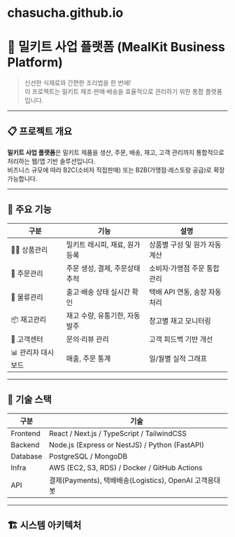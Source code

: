 # chasucha.github.io
# 🍳 밀키트 사업 플랫폼 (MealKit Business Platform)

> 신선한 식재료와 간편한 조리법을 한 번에!  
> 이 프로젝트는 밀키트 제조·판매·배송을 효율적으로 관리하기 위한 통합 플랫폼입니다.

---

## 📋 프로젝트 개요

**밀키트 사업 플랫폼**은 밀키트 제품을 생산, 주문, 배송, 재고, 고객 관리까지
통합적으로 처리하는 웹/앱 기반 솔루션입니다.  
비즈니스 규모에 따라 B2C(소비자 직접판매) 또는 B2B(가맹점·레스토랑 공급)로 확장 가능합니다.

---

## 🎯 주요 기능

| 구분 | 기능 | 설명 |
|------|------|------|
| 👨‍🍳 상품관리 | 밀키트 레시피, 재료, 원가 등록 | 상품별 구성 및 원가 자동계산 |
| 🛒 주문관리 | 주문 생성, 결제, 주문상태 추적 | 소비자·가맹점 주문 통합 관리 |
| 🚚 물류관리 | 출고·배송 상태 실시간 확인 | 택배 API 연동, 송장 자동 처리 |
| 📦 재고관리 | 재고 수량, 유통기한, 자동발주 | 창고별 재고 모니터링 |
| 💬 고객센터 | 문의·리뷰 관리 | 고객 피드백 기반 개선 |
| 📊 관리자 대시보드 | 매출, 주문 통계 | 일/월별 실적 그래프 |

---

## 🧩 기술 스택

| 구분 | 기술 |
|------|------|
| Frontend | React / Next.js / TypeScript / TailwindCSS |
| Backend | Node.js (Express or NestJS) / Python (FastAPI) |
| Database | PostgreSQL / MongoDB |
| Infra | AWS (EC2, S3, RDS) / Docker / GitHub Actions |
| API | 결제(Payments), 택배배송(Logistics), OpenAI 고객응대봇 |

---

## 🏗️ 시스템 아키텍처

